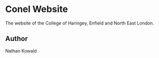 # Conel Website

The website of the College of Haringey, Enfield and North East London.

## Author
Nathan Kowald
